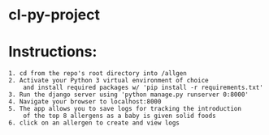 # cl-py-project

# Instructions:

    1. cd from the repo's root directory into /allgen
    2. Activate your Python 3 virtual environment of choice
        and install required packages w/ 'pip install -r requirements.txt'
    3. Run the django server using 'python manage.py runserver 0:8000'
    4. Navigate your browser to localhost:8000
    5. The app allows you to save logs for tracking the introduction
        of the top 8 allergens as a baby is given solid foods
    6. click on an allergen to create and view logs
    